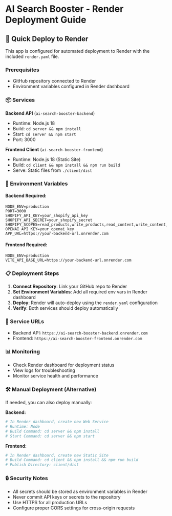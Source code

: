 # AI Search Booster - Render Deployment Guide

## 🚀 Quick Deploy to Render

This app is configured for automated deployment to Render with the included `render.yaml` file.

### Prerequisites
- GitHub repository connected to Render
- Environment variables configured in Render dashboard

### 📦 Services

**Backend API** (`ai-search-booster-backend`)
- Runtime: Node.js 18
- Build: `cd server && npm install`
- Start: `cd server && npm start`
- Port: 3000

**Frontend Client** (`ai-search-booster-frontend`) 
- Runtime: Node.js 18 (Static Site)
- Build: `cd client && npm install && npm run build`
- Serve: Static files from `./client/dist`

### 🔧 Environment Variables

#### Backend Required:
```
NODE_ENV=production
PORT=3000
SHOPIFY_API_KEY=your_shopify_api_key
SHOPIFY_API_SECRET=your_shopify_secret
SHOPIFY_SCOPES=read_products,write_products,read_content,write_content,read_themes,write_themes
OPENAI_API_KEY=your_openai_key
APP_URL=https://your-backend-url.onrender.com
```

#### Frontend Required:
```
NODE_ENV=production
VITE_API_BASE_URL=https://your-backend-url.onrender.com
```

### 📋 Deployment Steps

1. **Connect Repository**: Link your GitHub repo to Render
2. **Set Environment Variables**: Add all required env vars in Render dashboard
3. **Deploy**: Render will auto-deploy using the `render.yaml` configuration
4. **Verify**: Both services should deploy automatically

### 🔗 Service URLs
- Backend API: `https://ai-search-booster-backend.onrender.com`
- Frontend: `https://ai-search-booster-frontend.onrender.com`

### 📊 Monitoring
- Check Render dashboard for deployment status
- View logs for troubleshooting
- Monitor service health and performance

### 🛠 Manual Deployment (Alternative)

If needed, you can also deploy manually:

**Backend:**
```bash
# In Render dashboard, create new Web Service
# Runtime: Node
# Build Command: cd server && npm install
# Start Command: cd server && npm start
```

**Frontend:**
```bash
# In Render dashboard, create new Static Site
# Build Command: cd client && npm install && npm run build
# Publish Directory: client/dist
```

### 🔒 Security Notes
- All secrets should be stored as environment variables in Render
- Never commit API keys or secrets to the repository
- Use HTTPS for all production URLs
- Configure proper CORS settings for cross-origin requests